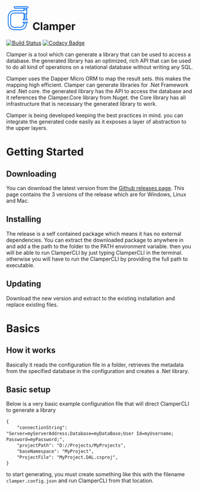 <h1>
<img src="https://raw.githubusercontent.com/divicent/clamper/develop/media/logo/clamper_64.png" alt="Icon" width="64px"/>
Clamper
</h1>

[![Build Status](https://travis-ci.org/Divicent/Clamper.svg?branch=develop)](https://travis-ci.org/Divicent/Clamper)
[![Codacy Badge](https://api.codacy.com/project/badge/Grade/328b02683cf54fe1ba675f8cd56cb5f5)](https://app.codacy.com/app/rusith/Clamper?utm_source=github.com&utm_medium=referral&utm_content=Divicent/Clamper&utm_campaign=Badge_Grade_Dashboard)

Clamper is a tool which can generate a library that can be used to access a database. the generated library has an optimized, rich API that can be used to do all kind of operations on a relational database without writing any SQL.

Clamper uses the Dapper Micro ORM to map the result sets. this makes the mapping high efficient. Clamper can generate libraries for .Net Framework and .Net core. the generated library has the API to access the database and it references the Clamper.Core library from Nuget. the Core library has all infrastructure that is necessary the generated library to work.

Clamper is being developed keeping the best practices in mind. you can integrate the generated code easily as it exposes a layer of abstraction to the upper layers.

# Getting Started

## Downloading

You can download the latest version from the [Github releases page](https://github.com/Divicent/Clamper/releases).
This page contains the 3 versions of the release which are for Windows, Linux and Mac.


## Installing

The release is a self contained package which means it has no external dependencies.
You can extract the downloaded package to anywhere in and add a the path to the folder to the PATH environment variable. then you will be able to run ClamperCLI by just typing ClamperCLI in the terminal. otherwise you will have to run the ClamperCLI by providing the full path to executable.

## Updating

Download the new version and extract to the existing installation and replace existing files.


# Basics

## How it works

Basically it reads the configuration file in a folder, retrieves the metadata from the specified database in the configuration and creates a .Net library.

## Basic setup

Below is a very basic example configuration file that will direct ClamperCLI to generate a library

```
{
    "connectionString": "Server=myServerAddress;Database=myDataBase;User Id=myUsername;
Password=myPassword;",
    "projectPath": "D://Projects/MyProjects",
    "baseNamespace": "MyProject",
    "ProjectFile": "MyProject.DAL.csproj",
}
```

to start generating, you must create something like this with the filename `clamper.config.json` and run ClamperCLI from that location.
